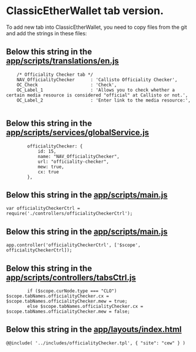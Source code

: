 # ClassicEtherWallet tab version.

To add new tab into ClassicEtherWallet, you need to copy files from the git and add the strings in these files:

## Below this string in the [app/scripts/translations/en.js](https://github.com/EthereumCommonwealth/etherwallet/blob/ae9f7359a39a6a46f33c56772bdcd85b0d58ed6a/app/scripts/translations/en.js#L12)

```
    /* Officiality Checker tab */
    NAV_OfficialityChecker      : 'Callisto Officiality Checker',
    OC_Check                    : 'Check',
    OC_Label_1                  : 'Allows you to check whether a certain media resource is considered "official" at Callisto or not.',
    OC_Label_2                  : 'Enter link to the media resource:',
  
```

## Below this string in the [app/scripts/services/globalService.js](https://github.com/EthereumCommonwealth/etherwallet/blob/ae9f7359a39a6a46f33c56772bdcd85b0d58ed6a/app/scripts/services/globalService.js#L113)

```
        officialityChecker: {
            id: 15,
            name: "NAV_OfficialityChecker",
            url: "officiality-checker",
            mew: true,
            cx: true
        },
```

## Below this string in the [app/scripts/main.js](https://github.com/EthereumCommonwealth/etherwallet/blob/ae9f7359a39a6a46f33c56772bdcd85b0d58ed6a/app/scripts/main.js#L88)

`var officialityCheckerCtrl = require('./controllers/officialityCheckerCtrl');`

## Below this string in the [app/scripts/main.js](https://github.com/EthereumCommonwealth/etherwallet/blob/ae9f7359a39a6a46f33c56772bdcd85b0d58ed6a/app/scripts/main.js#L170)

`app.controller('officialityCheckerCtrl', ['$scope', officialityCheckerCtrl]);`

## Below this string in the [app/scripts/controllers/tabsCtrl.js](https://github.com/EthereumCommonwealth/etherwallet/blob/ae9f7359a39a6a46f33c56772bdcd85b0d58ed6a/app/scripts/controllers/tabsCtrl.js#L175)

```
        if ($scope.curNode.type === "CLO") $scope.tabNames.officialityChecker.cx = $scope.tabNames.officialityChecker.mew = true;
        else $scope.tabNames.officialityChecker.cx = $scope.tabNames.officialityChecker.mew = false;

```

## Below this string in the [app/layouts/index.html](https://github.com/EthereumCommonwealth/etherwallet/blob/ae9f7359a39a6a46f33c56772bdcd85b0d58ed6a/app/layouts/index.html#L27)

`@@include( '../includes/officialityChecker.tpl', { "site": "cew" } )`
  


